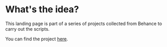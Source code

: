 # What's the idea?

This landing page is part of a series of projects collected from Behance to carry out the scripts. 

You can find the project [here](https://www.behance.net/gallery/106747383/Landing-Page-for-Product-Management-Courses).